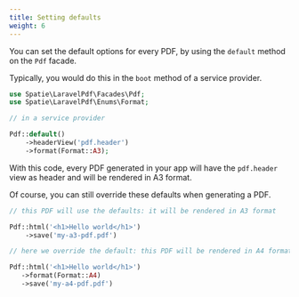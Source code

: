 ```yaml
---
title: Setting defaults
weight: 6
---
```


You can set the default options for every PDF, by using the `default` method on the `Pdf` facade.

Typically, you would do this in the `boot` method of a service provider.

```php
use Spatie\LaravelPdf\Facades\Pdf;
use Spatie\LaravelPdf\Enums\Format;

// in a service provider

Pdf::default()
    ->headerView('pdf.header')
    ->format(Format::A3);
```

With this code, every PDF generated in your app will have the `pdf.header` view as header and will be rendered in A3 format.

Of course, you can still override these defaults when generating a PDF.

```php
// this PDF will use the defaults: it will be rendered in A3 format

Pdf::html('<h1>Hello world</h1>')
    ->save('my-a3-pdf.pdf')

// here we override the default: this PDF will be rendered in A4 format

Pdf::html('<h1>Hello world</h1>')
   ->format(Format::A4)
   ->save('my-a4-pdf.pdf')
```
